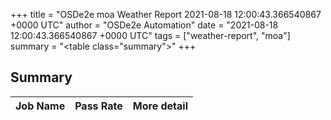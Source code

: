 +++
title = "OSDe2e moa Weather Report 2021-08-18 12:00:43.366540867 +0000 UTC"
author = "OSDe2e Automation"
date = "2021-08-18 12:00:43.366540867 +0000 UTC"
tags = ["weather-report", "moa"]
summary = "<table class=\"summary\"></table>"
+++
## Summary

| Job Name | Pass Rate | More detail |
|----------|-----------|-------------|




